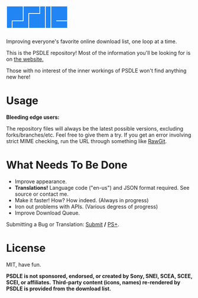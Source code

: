 [![psdle](logo/4_psdle.png?raw=true)](//repod.github.io/psdle "To the website!")
=====

Improving everyone's favorite online download list, one loop at a time. 

This is the PSDLE repository! Most of the information you'll be looking for is on [the website.](//repod.github.io/psdle "To the website!")

Those with no interest of the inner workings of PSDLE won't find anything new here!


Usage
=====
**Bleeding edge users:**

The repository files will always be the latest possible versions, excluding forks/branches/etc. Feel free to give them a try.
If you get an error involving strict MIME checking, run the URL through something like [RawGit](//rawgit.com/).

What Needs To Be Done
=====
* Improve appearance.
* **Translations!** Language code ("en-us") and JSON format required. See source or contact me.
* Make it faster! How? How indeed. (Always in progress)
* Iron out problems with APIs. (Various degress of progress)
* Improve Download Queue.

Submitting a Bug or Translation: [Submit](//github.com/RePod/psdle/wiki/Submit-a-Bug-or-Translation) **/** [PS+](//github.com/RePod/psdle/issues/3).

License
=====
MIT, have fun.

**PSDLE is not sponsored, endorsed, or created by Sony, SNEI, SCEA, SCEE, SCEI, or affiliates.**
**Third-party content (icons, names) re-rendered by PSDLE is provided from the download list.**
